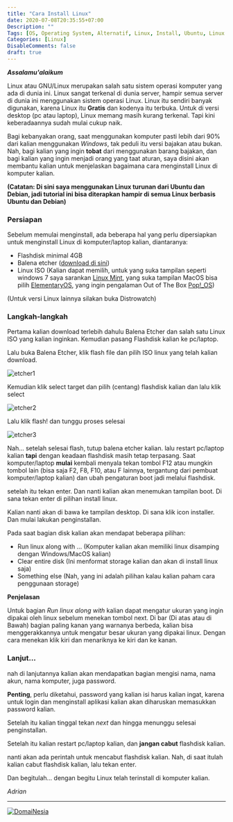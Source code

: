 ```yaml
---
title: "Cara Install Linux"
date: 2020-07-08T20:35:55+07:00
Description: ""
Tags: [OS, Operating System, Alternatif, Linux, Install, Ubuntu, Linux Mint, ElementaryOS, KDE Neon, Kubuntu, Lubuntu, Ubuntu based, Debian, Debian based]
Categories: [Linux]
DisableComments: false
draft: true
---
```

**_Assalamu'alaikum_**

Linux atau GNU/Linux merupakan salah satu sistem operasi komputer yang ada di dunia ini. Linux sangat terkenal di dunia server, hampir semua server di dunia ini menggunakan sistem operasi Linux. Linux itu sendiri banyak digunakan, karena Linux itu **Gratis** dan kodenya itu terbuka. Untuk di versi desktop (pc atau laptop), Linux memang masih kurang terkenal. Tapi kini keberadaannya sudah mulai cukup naik. 

Bagi kebanyakan orang, saat menggunakan komputer pasti lebih dari 90% dari kalian menggunakan *Windows*, tak peduli itu versi bajakan atau bukan. Nah, bagi kalian yang ingin **tobat** dari menggunakan barang bajakan, dan bagi kalian yang ingin menjadi orang yang taat aturan, saya disini akan membantu kalian untuk menjelaskan bagaimana cara menginstall Linux di komputer kalian.


**(Catatan: Di sini saya menggunakan Linux turunan dari Ubuntu dan Debian, jadi tutorial ini bisa diterapkan hampir di semua Linux berbasis Ubuntu dan Debian)**


### Persiapan

Sebelum memulai menginstall, ada beberapa hal yang perlu dipersiapkan untuk menginstall Linux di komputer/laptop kalian, diantaranya:

- Flashdisk minimal 4GB
- Balena etcher ([download di sini](https://www.balena.io/etcher/))
- Linux ISO (Kalian dapat memilih, untuk yang suka tampilan seperti windows 7 saya sarankan [Linux Mint](https://www.linuxmint.com/), yang suka tampilan MacOS bisa pilih [ElementaryOS](https://elementary.io/), yang ingin pengalaman Out of The Box [Pop!_OS](https://pop.system76.com/))

(Untuk versi Linux lainnya silakan buka Distrowatch)

### Langkah-langkah

Pertama kalian download terlebih dahulu Balena Etcher dan salah satu Linux ISO yang kalian inginkan. Kemudian pasang Flashdisk kalian ke pc/laptop.

Lalu buka Balena Etcher, klik flash file dan pilih ISO linux yang telah kalian download.

![etcher1](/gambar/linux/etcher1.png)

Kemudian klik select target dan pilih (centang) flashdisk kalian dan lalu klik select

![etcher2](/gambar/linux/etcher2.png)

Lalu klik flash! dan tunggu proses selesai

![etcher3](/gambar/linux/etcher3.png)

Nah... setelah selesai flash, tutup balena etcher kalian. lalu restart pc/laptop kalian **tapi** dengan keadaan flashdisk masih tetap terpasang. Saat komputer/laptop **mulai** kembali menyala tekan tombol F12 atau mungkin tombol lain (bisa saja F2, F8, F10, atau F lainnya, tergantung dari pembuat komputer/laptop kalian) dan ubah pengaturan boot jadi melalui flashdisk. 

setelah itu tekan enter. Dan nanti kalian akan menemukan tampilan boot. Di sana tekan enter di pilihan install linux.

Kalian nanti akan di bawa ke tampilan desktop. Di sana klik icon installer. Dan mulai lakukan penginstallan.

Pada saat bagian disk kalian akan mendapat beberapa pilihan:

- Run linux along with ... (Komputer kalian akan memiliki linux disamping dengan Windows/MacOS kalian)
- Clear entire disk (Ini menformat storage kalian dan akan di install linux saja)
- Something else (Nah, yang ini adalah pilihan kalau kalian paham cara penggunaan storage)

**Penjelasan**

Untuk bagian *Run linux along with* kalian dapat mengatur ukuran yang ingin dipakai oleh linux sebelum menekan tombol next. Di bar (Di atas atau di Bawah) bagian paling kanan yang warnanya berbeda, kalian bisa menggerakkannya untuk mengatur besar ukuran yang dipakai linux. Dengan cara menekan klik kiri dan menariknya ke kiri dan ke kanan.


### Lanjut...

nah di lanjutannya kalian akan mendapatkan bagian mengisi nama, nama akun, nama komputer, juga password. 

**Penting**, perlu diketahui, password yang kalian isi harus kalian ingat, karena untuk login dan menginstall aplikasi kalian akan diharuskan memasukkan password kalian.

Setelah itu kalian tinggal tekan *next* dan hingga menunggu selesai penginstallan. 

Setelah itu kalian restart pc/laptop kalian, dan **jangan cabut** flashdisk kalian.

nanti akan ada perintah untuk mencabut flashdisk kalian. Nah, di saat itulah kalian cabut flashdisk kalian, lalu tekan enter.

Dan begitulah... dengan begitu Linux telah terinstall di komputer kalian.

*Adrian*

---
<a href="https://www.domainesia.com/?aff=11990" target="_blank"><img src="https://goo.gl/VtL511" alt="DomaiNesia"></a>

